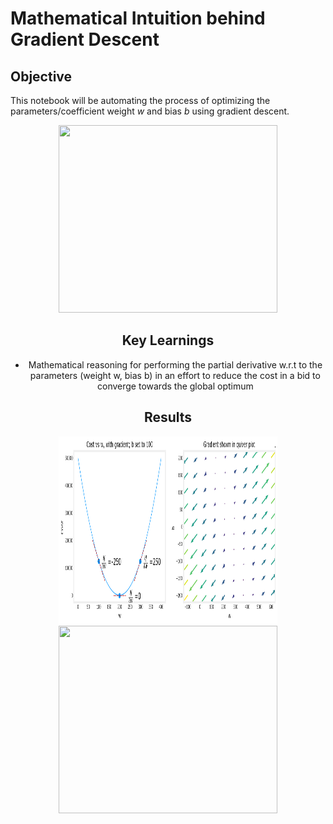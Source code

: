 # Mathematical Intuition behind Gradient Descent

## Objective
This notebook will be automating the process of optimizing the parameters/coefficient weight $w$ and bias $b$ using gradient descent.
<div style="text-align: center;">
    <img src="/assets/overview.png" width="350" height="300">

## Key Learnings
- Mathematical reasoning for performing the partial derivative w.r.t to the parameters (weight w, bias b) in
  an effort to reduce the cost in a bid to converge towards the global optimum

## Results
<div style="text-align: center;">
  <img src="/assets/img/result1.png" width="350" height="300">
  <img src="/assets/img/results2.png" width="350" height="300">
</div>
